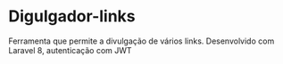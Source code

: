 # Digulgador-links
Ferramenta que permite a divulgação de vários links. Desenvolvido com Laravel 8, autenticação com JWT
